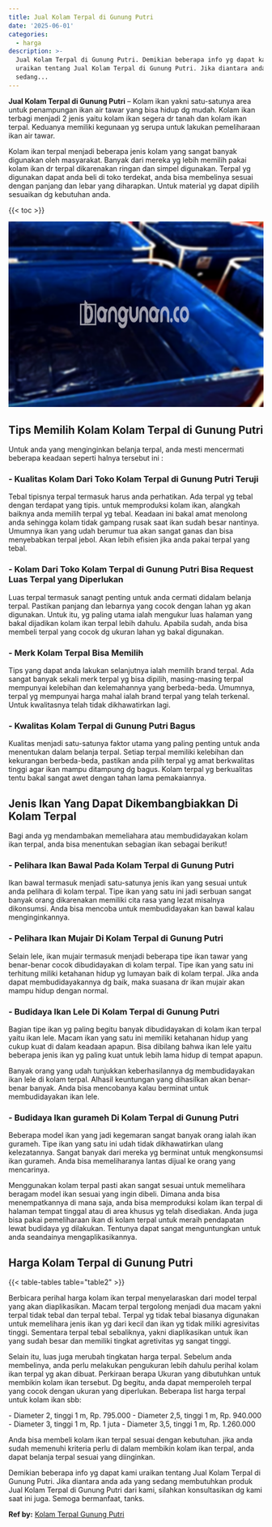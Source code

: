 ```yaml
---
title: Jual Kolam Terpal di Gunung Putri
date: '2025-06-01'
categories:
  - harga
description: >-
  Jual Kolam Terpal di Gunung Putri. Demikian beberapa info yg dapat kami
  uraikan tentang Jual Kolam Terpal di Gunung Putri. Jika diantara anda ada yang
  sedang...
---
```


**Jual Kolam Terpal di Gunung Putri** – Kolam ikan yakni satu-satunya area untuk penampungan ikan air tawar yang bisa hidup dg mudah. Kolam ikan terbagi menjadi 2 jenis yaitu kolam ikan segera dr tanah dan kolam ikan terpal. Keduanya memiliki kegunaan yg serupa untuk lakukan pemeliharaan ikan air tawar.

Kolam ikan terpal menjadi beberapa jenis kolam yang sangat banyak digunakan oleh masyarakat. Banyak dari mereka yg lebih memilih pakai kolam ikan dr terpal dikarenakan ringan dan simpel digunakan. Terpal yg digunakan dapat anda beli di toko terdekat, anda bisa membelinya sesuai dengan panjang dan lebar yang diharapkan. Untuk material yg dapat dipilih sesuaikan dg kebutuhan anda.

{{< toc >}}

![Jual Kolam Terpal di Gunung Putri](/images/jual-kolam-terpal-04.png)

## Tips Memilih Kolam Kolam Terpal di Gunung Putri

Untuk anda yang menginginkan belanja terpal, anda mesti mencermati beberapa keadaan seperti halnya tersebut ini :

### \- Kualitas Kolam Dari Toko Kolam Terpal di Gunung Putri Teruji

Tebal tipisnya terpal termasuk harus anda perhatikan. Ada terpal yg tebal dengan terdapat yang tipis. untuk memproduksi kolam ikan, alangkah baiknya anda memilih terpal yg tebal. Keadaan ini bakal amat menolong anda sehingga kolam tidak gampang rusak saat ikan sudah besar nantinya. Umumnya ikan yang udah berumur tua akan sangat ganas dan bisa menyebabkan terpal jebol. Akan lebih efisien jika anda pakai terpal yang tebal.

### \- Kolam Dari Toko Kolam Terpal di Gunung Putri Bisa Request Luas Terpal yang Diperlukan

Luas terpal termasuk sanagt penting untuk anda cermati didalam belanja terpal. Pastikan panjang dan lebarnya yang cocok dengan lahan yg akan digunakan. Untuk itu, yg paling utama ialah mengukur luas halaman yang bakal dijadikan kolam ikan terpal lebih dahulu. Apabila sudah, anda bisa membeli terpal yang cocok dg ukuran lahan yg bakal digunakan.

### \- Merk Kolam Terpal Bisa Memilih

Tips yang dapat anda lakukan selanjutnya ialah memilih brand terpal. Ada sangat banyak sekali merk terpal yg bisa dipilih, masing-masing terpal mempunyai kelebihan dan kelemahannya yang berbeda-beda. Umumnya, terpal yg mempunyai harga mahal ialah brand terpal yang telah terkenal. Untuk kwalitasnya telah tidak dikhawatirkan lagi.

### \- Kwalitas Kolam Terpal di Gunung Putri Bagus

Kualitas menjadi satu-satunya faktor utama yang paling penting untuk anda menentukan dalam belanja terpal. Setiap terpal memiliki kelebihan dan kekurangan berbeda-beda, pastikan anda pilih terpal yg amat berkwalitas tinggi agar ikan mampu ditampung dg bagus. Kolam terpal yg berkualitas tentu bakal sangat awet dengan tahan lama pemakaiannya.

## Jenis Ikan Yang Dapat Dikembangbiakkan Di Kolam Terpal

Bagi anda yg mendambakan memeliahara atau membudidayakan kolam ikan terpal, anda bisa menentukan sebagian ikan sebagai berikut!

### \- Pelihara Ikan Bawal Pada Kolam Terpal di Gunung Putri

Ikan bawal termasuk menjadi satu-satunya jenis ikan yang sesuai untuk anda pelihara di kolam terpal. Tipe ikan yang satu ini jadi serbuan sangat banyak orang dikarenakan memiliki cita rasa yang lezat misalnya dikonsumsi. Anda bisa mencoba untuk membudidayakan kan bawal kalau menginginkannya.

### \- Pelihara Ikan Mujair Di Kolam Terpal di Gunung Putri

Selain lele, ikan mujair termasuk menjadi beberapa tipe ikan tawar yang benar-benar cocok dibudidayakan di kolam terpal. Tipe ikan yang satu ini terhitung miliki ketahanan hidup yg lumayan baik di kolam terpal. Jika anda dapat membudidayakannya dg baik, maka suasana dr ikan mujair akan mampu hidup dengan normal.

### \- Budidaya Ikan Lele Di Kolam Terpal di Gunung Putri

Bagian tipe ikan yg paling begitu banyak dibudidayakan di kolam ikan terpal yaitu ikan lele. Macam ikan yang satu ini memiliki ketahanan hidup yang cukup kuat di dalam keadaan apapun. Bisa dibilang bahwa ikan lele yaitu beberapa jenis ikan yg paling kuat untuk lebih lama hidup di tempat apapun.

Banyak orang yang udah tunjukkan keberhasilannya dg membudidayakan ikan lele di kolam terpal. Alhasil keuntungan yang dihasilkan akan benar-benar banyak. Anda bisa mencobanya kalau berminat untuk membudidayakan ikan lele.

### \- Budidaya Ikan gurameh Di Kolam Terpal di Gunung Putri

Beberapa model ikan yang jadi kegemaran sangat banyak orang ialah ikan gurameh. Tipe ikan yang satu ini udah tidak dikhawatirkan ulang kelezatannya. Sangat banyak dari mereka yg berminat untuk mengkonsumsi ikan gurameh. Anda bisa memeliharanya lantas dijual ke orang yang mencarinya.

Menggunakan kolam terpal pasti akan sangat sesuai untuk memelihara beragam model ikan sesuai yang ingin dibeli. Dimana anda bisa menempatkannya di mana saja, anda bisa memproduksi kolam ikan terpal di halaman tempat tinggal atau di area khusus yg telah disediakan. Anda juga bisa pakai pemeliharaan ikan di kolam terpal untuk meraih pendapatan lewat budidaya yg dilakukan. Tentunya dapat sangat menguntungkan untuk anda seandainya mengaplikasikannya.

## Harga Kolam Terpal di Gunung Putri

{{< table-tables table="table2" >}}

Berbicara perihal harga kolam ikan terpal menyelaraskan dari model terpal yang akan diaplikasikan. Macam terpal tergolong menjadi dua macam yakni terpal tidak tebal dan terpal tebal. Terpal yg tidak tebal biasanya digunakan untuk memelihara jenis ikan yg dari kecil dan ikan yg tidak miliki agresivitas tinggi. Sementara terpal tebal sebaliknya, yakni diaplikasikan untuk ikan yang sudah besar dan memiliki tingkat agretivitas yg sangat tinggi.

Selain itu, luas juga merubah tingkatan harga terpal. Sebelum anda membelinya, anda perlu melakukan pengukuran lebih dahulu perihal kolam ikan terpal yg akan dibuat. Perkiraan berapa Ukuran yang dibutuhkan untuk membikin kolam ikan tersebut. Dg begitu, anda dapat memperoleh terpal yang cocok dengan ukuran yang diperlukan. Beberapa list harga terpal untuk kolam ikan sbb:

\- Diameter 2, tinggi 1 m, Rp. 795.000 - Diameter 2,5, tinggi 1 m, Rp. 940.000 - Diameter 3, tinggi 1 m, Rp. 1 juta - Diameter 3,5, tinggi 1 m, Rp. 1.260.000

Anda bisa membeli kolam ikan terpal sesuai dengan kebutuhan. jika anda sudah memenuhi kriteria perlu di dalam membikin kolam ikan terpal, anda dapat belanja terpal sesuai yang diinginkan.

Demikian beberapa info yg dapat kami uraikan tentang Jual Kolam Terpal di Gunung Putri. Jika diantara anda ada yang sedang membutuhkan produk Jual Kolam Terpal di Gunung Putri dari kami, silahkan konsultasikan dg kami saat ini juga. Semoga bermanfaat, tanks.

**Ref by:** [Kolam Terpal Gunung Putri](https://id.wikipedia.org/wiki/Kolam)
